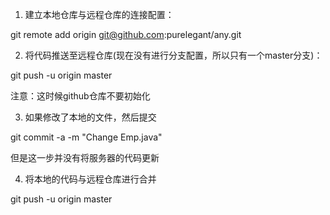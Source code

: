 
1. 建立本地仓库与远程仓库的连接配置：

git remote add origin git@github.com:purelegant/any.git

2. 将代码推送至远程仓库(现在没有进行分支配置，所以只有一个master分支)：

git push -u origin master

注意：这时候github仓库不要初始化

3. 如果修改了本地的文件，然后提交

git commit -a -m "Change Emp.java"

但是这一步并没有将服务器的代码更新

4. 将本地的代码与远程仓库进行合并

git push -u origin master




